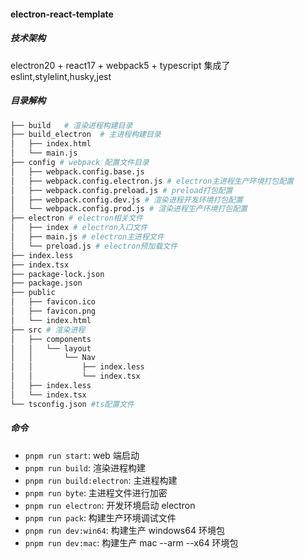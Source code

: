 #### electron-react-template

##### 技术架构

electron20 + react17 + webpack5 + typescript
集成了eslint,stylelint,husky,jest
##### 目录解构

```bash
├── build   # 渲染进程构建目录
├── build_electron  # 主进程构建目录
│   ├── index.html
│   └── main.js
├── config # webpack 配置文件目录
│   ├── webpack.config.base.js
│   ├── webpack.config.electron.js # electron主进程生产环境打包配置
│   ├── webpack.config.preload.js # preload打包配置
│   ├── webpack.config.dev.js # 渲染进程开发环境打包配置
│   └── webpack.config.prod.js # 渲染进程生产环境打包配置
├── electron # electron相关文件
│   ├── index # electron入口文件
│   ├── main.js # electron主进程文件
│   └── preload.js # electron预加载文件
├── index.less
├── index.tsx
├── package-lock.json
├── package.json
├── public
│   ├── favicon.ico
│   ├── favicon.png
│   └── index.html
├── src # 渲染进程
│   ├── components
│   │   └── layout
│   │       └── Nav
│   │           ├── index.less
│   │           └── index.tsx
│   ├── index.less
│   └── index.tsx
└── tsconfig.json #ts配置文件
```

##### 命令

- `pnpm run start`: web 端启动
- `pnpm run build`: 渲染进程构建
- `pnpm run build:electron`: 主进程构建
- `pnpm run byte`: 主进程文件进行加密
- `pnpm run electron`: 开发环境启动 electron
- `pnpm run pack`: 构建生产环境调试文件
- `pnpm run dev:win64`: 构建生产 windows64 环境包
- `pnpm run dev:mac`: 构建生产 mac --arm --x64 环境包
